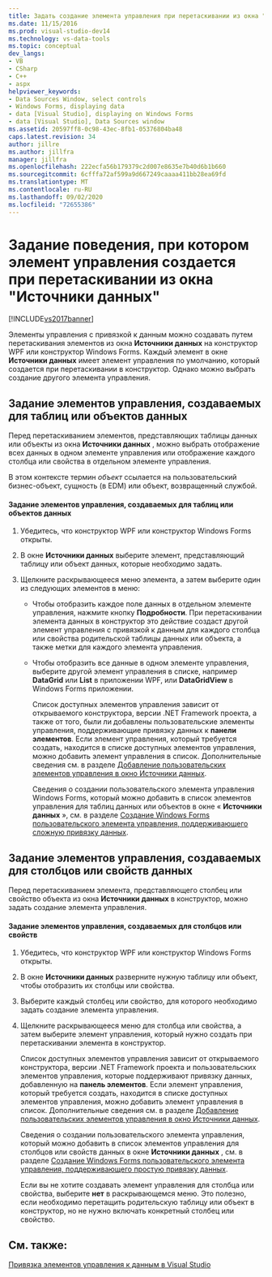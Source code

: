 ```yaml
---
title: Задать создание элемента управления при перетаскивании из окна "источники данных" | Документация Майкрософт
ms.date: 11/15/2016
ms.prod: visual-studio-dev14
ms.technology: vs-data-tools
ms.topic: conceptual
dev_langs:
- VB
- CSharp
- C++
- aspx
helpviewer_keywords:
- Data Sources Window, select controls
- Windows Forms, displaying data
- data [Visual Studio], displaying on Windows Forms
- data [Visual Studio], Data Sources window
ms.assetid: 20597ff8-0c98-43ec-8fb1-05376804ba48
caps.latest.revision: 34
author: jillre
ms.author: jillfra
manager: jillfra
ms.openlocfilehash: 222ecfa56b179379c2d007e8635e7b40d6b1b660
ms.sourcegitcommit: 6cfffa72af599a9d667249caaaa411bb28ea69fd
ms.translationtype: MT
ms.contentlocale: ru-RU
ms.lasthandoff: 09/02/2020
ms.locfileid: "72655386"
---
```

# <a name="set-the-control-to-be-created-when-dragging-from-the-data-sources-window"></a>Задание поведения, при котором элемент управления создается при перетаскивании из окна "Источники данных"
[!INCLUDE[vs2017banner](../includes/vs2017banner.md)]

Элементы управления с привязкой к данным можно создавать путем перетаскивания элементов из окна **Источники данных** на конструктор WPF или конструктор Windows Forms. Каждый элемент в окне **Источники данных** имеет элемент управления по умолчанию, который создается при перетаскивании в конструктор. Однако можно выбрать создание другого элемента управления.

## <a name="set-the-controls-to-be-created-for-data-tables-or-objects"></a>Задание элементов управления, создаваемых для таблиц или объектов данных
 Перед перетаскиванием элементов, представляющих таблицы данных или объекты из окна **Источники данных** , можно выбрать отображение всех данных в одном элементе управления или отображение каждого столбца или свойства в отдельном элементе управления.

 В этом контексте термин *объект* ссылается на пользовательский бизнес-объект, сущность (в EDM) или объект, возвращенный службой.

#### <a name="to-set-the-controls-to-be-created-for-data-tables-or-objects"></a>Задание элементов управления, создаваемых для таблиц или объектов данных

1. Убедитесь, что конструктор WPF или конструктор Windows Forms открыты.

2. В окне **Источники данных** выберите элемент, представляющий таблицу или объект данных, которые необходимо задать.

3. Щелкните раскрывающееся меню элемента, а затем выберите один из следующих элементов в меню:

   - Чтобы отобразить каждое поле данных в отдельном элементе управления, нажмите кнопку **Подробности**. При перетаскивании элемента данных в конструктор это действие создаст другой элемент управления с привязкой к данным для каждого столбца или свойства родительской таблицы данных или объекта, а также метки для каждого элемента управления.

   - Чтобы отобразить все данные в одном элементе управления, выберите другой элемент управления в списке, например **DataGrid** или **List** в приложении WPF, или **DataGridView** в Windows Forms приложении.

     Список доступных элементов управления зависит от открываемого конструктора, версии .NET Framework проекта, а также от того, были ли добавлены пользовательские элементы управления, поддерживающие привязку данных к **панели элементов**. Если элемент управления, который требуется создать, находится в списке доступных элементов управления, можно добавить элемент управления в список. Дополнительные сведения см. в разделе [Добавление пользовательских элементов управления в окно Источники данных](../data-tools/add-custom-controls-to-the-data-sources-window.md).

     Сведения о создании пользовательского элемента управления Windows Forms, который можно добавить в список элементов управления для таблиц данных или объектов в окне « **Источники данных** », см. в разделе [Создание Windows Forms пользовательского элемента управления, поддерживающего сложную привязку данных](../data-tools/create-a-windows-forms-user-control-that-supports-complex-data-binding.md).

## <a name="set-the-controls-to-be-created-for-data-columns-or-properties"></a>Задание элементов управления, создаваемых для столбцов или свойств данных
 Перед перетаскиванием элемента, представляющего столбец или свойство объекта из окна **Источники данных** в конструктор, можно задать создание элемента управления.

#### <a name="to-set-the-controls-to-be-created-for-columns-or-properties"></a>Задание элементов управления, создаваемых для столбцов или свойств

1. Убедитесь, что конструктор WPF или конструктор Windows Forms открыты.

2. В окне **Источники данных** разверните нужную таблицу или объект, чтобы отобразить их столбцы или свойства.

3. Выберите каждый столбец или свойство, для которого необходимо задать создание элемента управления.

4. Щелкните раскрывающееся меню для столбца или свойства, а затем выберите элемент управления, который нужно создать при перетаскивании элемента в конструктор.

     Список доступных элементов управления зависит от открываемого конструктора, версии .NET Framework проекта и пользовательских элементов управления, которые поддерживают привязку данных, добавленную на **панель элементов**. Если элемент управления, который требуется создать, находится в списке доступных элементов управления, можно добавить элемент управления в список. Дополнительные сведения см. в разделе [Добавление пользовательских элементов управления в окно Источники данных](../data-tools/add-custom-controls-to-the-data-sources-window.md).

     Сведения о создании пользовательского элемента управления, который можно добавить в список элементов управления для столбцов или свойств данных в окне **Источники данных** , см. в разделе [Создание Windows Forms пользовательского элемента управления, поддерживающего простую привязку данных](../data-tools/create-a-windows-forms-user-control-that-supports-simple-data-binding.md).

     Если вы не хотите создавать элемент управления для столбца или свойства, выберите **нет** в раскрывающемся меню. Это полезно, если необходимо перетащить родительскую таблицу или объект в конструктор, но не нужно включать конкретный столбец или свойство.

## <a name="see-also"></a>См. также:
 [Привязка элементов управления к данным в Visual Studio](../data-tools/bind-controls-to-data-in-visual-studio.md)
